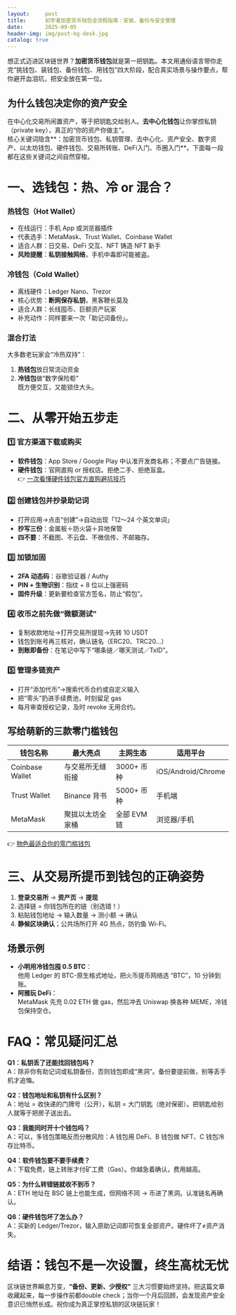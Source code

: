 ```yaml
---
layout:     post
title:      初学者加密货币钱包全流程指南：安装、备份与安全管理
date:       2025-09-05
header-img: img/post-bg-desk.jpg
catalog: true
---
```


想正式迈进区块链世界？**加密货币钱包**就是第一把钥匙。本文用通俗语言带你走完“挑钱包、装钱包、备份钱包、用钱包”四大阶段，配合真实场景与操作要点，帮你避开血泪坑，把安全放在第一位。

## 为什么钱包决定你的资产安全
在中心化交易所闲置资产，等于把钥匙交给别人。**去中心化钱包**让你掌控私钥（private key），真正的“你的资产你做主”。  
核心关键词隐含**：加密货币钱包、私钥管理、去中心化、资产安全、数字资产、以太坊钱包、硬件钱包、交易所转账、DeFi入门、币圈入门**。下面每一段都在这些关键词之间自然穿梭。

# 一、选钱包：热、冷 or 混合？

### 热钱包（Hot Wallet）
- 在线运行：手机 App 或浏览器插件  
- 代表选手：MetaMask、Trust Wallet、Coinbase Wallet  
- 适合人群：日交易、DeFi 交互、NFT 铸造 NFT 新手  
- **风险提醒**：**私钥接触网络**，手机中毒即可能被盗。

### 冷钱包（Cold Wallet）
- 离线硬件：Ledger Nano、Trezor  
- 核心优势：**断网保存私钥**，黑客鞭长莫及  
- 适合人群：长线囤币、巨额资产玩家  
- 补充动作：同样要来一次「助记词备份」。  

### 混合打法
大多数老玩家会“冷热双持”：  
1. **热钱包**放日常流动资金  
2. **冷钱包**做“数字保险柜”  
既方便交互，又能锁住大头。

# 二、从零开始五步走

### 1️⃣ 官方渠道下载或购买
- **软件钱包**：App Store / Google Play 中认准开发商名称；不要点广告链接。  
- **硬件钱包**：官网直购 or 授权店。拒绝二手、拒绝盲盒。  
  👉 [一次看懂硬件钱包官方直购避坑技巧](https://okxdog.com/)  

### 2️⃣ 创建钱包并抄录助记词
- 打开应用→点击“创建”→自动出现「12～24 个英文单词」  
- **抄写三份**：金属板＋防火袋＋异地保管  
- **四不要**：不截图、不云盘、不微信传、不邮箱存。  

### 3️⃣ 加锁加固
- **2FA 动态码**：谷歌验证器 / Authy  
- **PIN + 生物识别**：指纹 + 8 位以上强密码  
- **固件升级**：更新要检查官方签名，防止“假包”。

### 4️⃣ 收币之前先做“微额测试”
- 复制收款地址→打开交易所提现→先转 10 USDT  
- 钱包到账号再三核对，确认链名（ERC20、TRC20…）  
- **到账即备份**：在笔记中写下“哪条链／哪天测试／TxID”。  

### 5️⃣ 管理多链资产
- 打开“添加代币”→搜索代币合约或自定义输入  
- 把“零头”扔进手续费池，时刻留足 gas  
- 每月审查授权记录，及时 revoke 无用合约。  

## 写给萌新的三款零门槛钱包
| 钱包名称 | 最大亮点 | 主网生态 | 适用平台 |
| --- | --- | --- | --- |
| Coinbase Wallet | 与交易所无缝衔接 | 3000+ 币种 | iOS/Android/Chrome |
| Trust Wallet | Binance 背书 | 5000+ 币种 | 手机端 |
| MetaMask | 聚拢以太坊全家桶 | 全部 EVM 链 | 浏览器/手机 |

👉 [物色最适合你的零门槛钱包](https://okxdog.com/)  

# 三、从交易所提币到钱包的正确姿势

1. **登录交易所** → **资产页**  → **提现**  
2. 选择链 = 你钱包所在的链（别选错！）  
3. 粘贴钱包地址 → 输入数量 → 测小额 → 确认  
4. **静候区块确认**；公共场所打开 4G 热点，防钓鱼 Wi-Fi。  

## 场景示例
- **小明用冷钱包囤 0.5 BTC**：  
  他用 Ledger 的 BTC-原生格式地址，把火币提币网络选 “BTC”，10 分钟到账。  
- **阿雅玩 DeFi**：  
  MetaMask 先充 0.02 ETH 做 gas，然后冲去 Uniswap 换各种 MEME，冷钱包保持空仓。

# FAQ：常见疑问汇总

**Q1：私钥丢了还能找回钱包吗？**  
A：除非你有助记词或私钥备份，否则钱包即成“黑洞”。备份要提前做，别等丢手机才追悔。

**Q2：钱包地址和私钥有什么区别？**  
A：地址 = 收快递的门牌号（公开），私钥 = 大门钥匙（绝对保密）。把钥匙给别人就等于把房子送出去。

**Q3：我能同时开十个钱包吗？**  
A：可以，多钱包策略反而分散风险：A 钱包用 DeFi、B 钱包做 NFT、C 钱包冷存比特币。

**Q4：软件钱包要不要手续费？**  
A：下载免费，链上转账才付矿工费（Gas）。你越急着确认，费用越高。

**Q5：为什么转错链就收不到币？**  
A：ETH 地址在 BSC 链上也能生成，但网络不同 → 币进了黑洞。认准链名再确认。

**Q6：硬件钱包坏了怎么办？**  
A：买新的 Ledger/Trezor，输入原助记词即可恢复全部资产。硬件坏了≠资产消失。

# 结语：钱包不是一次设置，终生高枕无忧
区块链世界瞬息万变，**“备份、更新、少授权”** 三大习惯要始终坚持。把这篇文章收藏起来，每一步操作前都double check；当你一个月后回顾，会发现资产安全意识已悄然长成。祝你成为真正掌控私钥的区块链玩家！